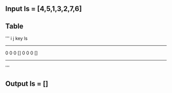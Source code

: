 ## Input ls = [4,5,1,3,2,7,6]

## Table
'''
i	j  key 	 ls		

-------------------------
0	0	0	[]
0	0	0	[]


-------------------------
'''
## Output ls = []